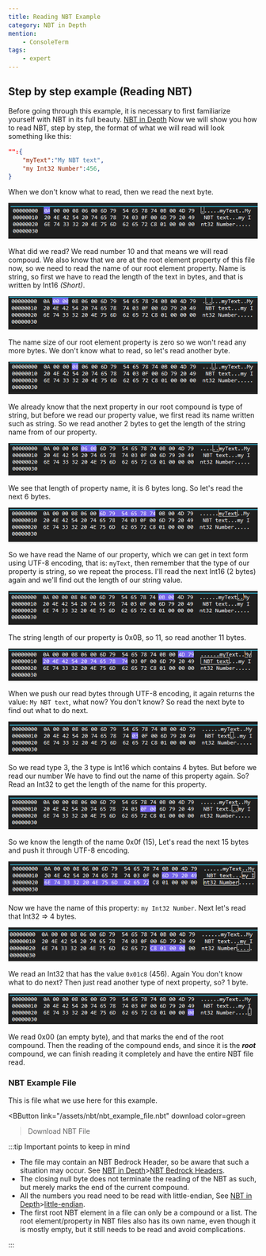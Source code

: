 ```yaml
---
title: Reading NBT Example
category: NBT in Depth
mention:
    - ConsoleTerm
tags:
    - expert
---
```



## Step by step example (Reading NBT)

Before going through this example, it is necessary to first familiarize yourself with NBT in its full beauty. [NBT in Depth](nbt-in-depth.md)
Now we will show you how to read NBT, step by step, the format of what we will read will look something like this:

```json
"":{
    "myText":"My NBT text",
    "my Int32 Number":456,
}
```
When we don't know what to read, then we read the next byte.

![](/assets/images/nbt/VS_Editor_images/step1.png)

What did we read? We read number 10 and that means we will read compoud. We also know that we are at the root element property of this file now, so we need to read the name of our root element property. Name is string, so first we have to read the length of the text in bytes, and that is written by Int16 *(Short)*.

![](/assets/images/nbt/VS_Editor_images/step2.png)

The name size of our root element property is zero so we won't read any more bytes. We don't know what to read, so let's read another byte.

![](/assets/images/nbt/VS_Editor_images/step3.png)

We already know that the next property in our root compound is type of string, but before we read our property value, we first read its name written such as string. So we read another 2 bytes to get the length of the string name from of our property.

![](/assets/images/nbt/VS_Editor_images/step4.png)

We see that length of property name, it is 6 bytes long. So let's read the next 6 bytes.

![](/assets/images/nbt/VS_Editor_images/step5.png)

So we have read the Name of our property, which we can get in text form using UTF-8 encoding, that is: `myText`, then remember that the type of our property is string, so we repeat the process.
I'll read the next Int16 (2 bytes) again and we'll find out the length of our string value.

![](/assets/images/nbt/VS_Editor_images/step6.png)

The string length of our property is 0x0B, so 11, so read another 11 bytes.

![](/assets/images/nbt/VS_Editor_images/step7.png)

When we push our read bytes through UTF-8 encoding, it again returns the value: `My NBT text`,
what now? You don't know? So read the next byte to find out what to do next.

![](/assets/images/nbt/VS_Editor_images/step8.png)

So we read type 3, the 3 type is Int16 which contains 4 bytes. But before we read our number We have to find out the name of this property again. So?
Read an Int32 to get the length of the name for this property.

![](/assets/images/nbt/VS_Editor_images/step9.png)

So we know the length of the name 0x0f (15), Let's read the next 15 bytes and push it through UTF-8 encoding.

![](/assets/images/nbt/VS_Editor_images/step10.png)

Now we have the name of this property: `my Int32 Number`. Next let's read that Int32 => 4 bytes.

![](/assets/images/nbt/VS_Editor_images/step11.png)

We read an Int32 that has the value `0x01c8` (456).
Again You don't know what to do next? Then just read another type of next property, so? 1 byte.

![](/assets/images/nbt/VS_Editor_images/step12.png)

We read 0x00 (an empty byte), and that marks the end of the root compound. Then the reading of the compound ends, and since it is the ***root*** compound, we can finish reading it completely and have the entire NBT file read.

### NBT Example File

This is file what we use here for this example.

<BButton
    link="/assets/nbt/nbt_example_file.nbt" download
    color=green
>Download NBT File</BButton>

:::tip Important points to keep in mind
 - The file may contain an NBT Bedrock Header, so be aware that such a situation may occur. See [NBT in Depth](nbt-in-depth.md)>[NBT Bedrock Headers](nbt-in-depth.md#bedrock-nbt-file-header).
 - The closing null byte does not terminate the reading of the NBT as such, but merely marks the end of the current compound.
 - All the numbers you read need to be read with little-endian, See [NBT in Depth](nbt-in-depth.md)>[little-endian](nbt-in-depth.md#little-endian).
 - The first root NBT element in a file can only be a compound or a list. The root element/property in NBT files also has its own name, even though it is mostly empty, but it still needs to be read and avoid complications.

:::